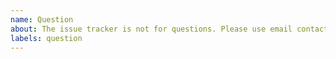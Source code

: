 ```yaml
---
name: Question
about: The issue tracker is not for questions. Please use email contact@dzcode.io or other social links for help/questions.
labels: question
---
```


<!-- 🚨 STOP 🚨 STOP 🚨 STOP 🚨

THE ISSUE TRACKER IS NOT FOR QUESTIONS.

DO NOT CREATE A NEW ISSUE TO ASK A QUESTION.

Please use one of the following resources for help:

**Questions**

- https://github.com/dzcode-io/dzcode.io/discussions/new?category=q-a
- https://dzcode.slack.com/
- https://twitter.com/dzcode_io
- https://www.facebook.com/dzcode.io
- https://www.facebook.com/groups/dzcode.io
- https://www.youtube.com/channel/UC0wnf6wfwVkQtruKi61U7hw

-->
